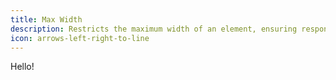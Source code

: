 ```yaml
---
title: Max Width
description: Restricts the maximum width of an element, ensuring responsive and consistent layouts.
icon: arrows-left-right-to-line
---
```


Hello!

